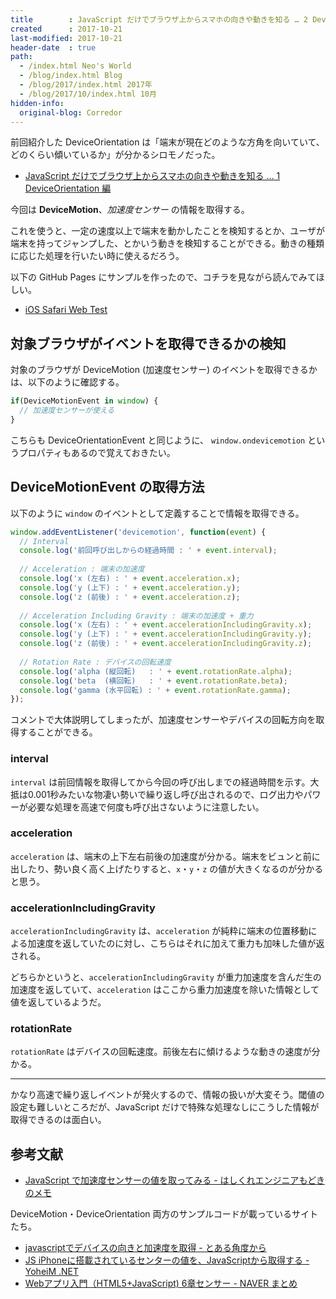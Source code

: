 ```yaml
---
title        : JavaScript だけでブラウザ上からスマホの向きや動きを知る … 2 DeviceMotion 編
created      : 2017-10-21
last-modified: 2017-10-21
header-date  : true
path:
  - /index.html Neo's World
  - /blog/index.html Blog
  - /blog/2017/index.html 2017年
  - /blog/2017/10/index.html 10月
hidden-info:
  original-blog: Corredor
---
```


前回紹介した DeviceOrientation は「端末が現在どのような方角を向いていて、どのくらい傾いているか」が分かるシロモノだった。

- [JavaScript だけでブラウザ上からスマホの向きや動きを知る … 1 DeviceOrientation 編](/blog/2017/10/20-01.html)

今回は **DeviceMotion**、*加速度センサー* の情報を取得する。

これを使うと、一定の速度以上で端末を動かしたことを検知するとか、ユーザが端末を持ってジャンプした、とかいう動きを検知することができる。動きの種類に応じた処理を行いたい時に使えるだろう。

以下の GitHub Pages にサンプルを作ったので、コチラを見ながら読んでみてほしい。

- [iOS Safari Web Test](https://neos21.github.io/poc-ios-safari-web/js-api-access-1.html)

## 対象ブラウザがイベントを取得できるかの検知

対象のブラウザが DeviceMotion (加速度センサー) のイベントを取得できるかは、以下のように確認する。

```javascript
if(DeviceMotionEvent in window) {
  // 加速度センサーが使える
}
```

こちらも DeviceOrientationEvent と同じように、 `window.ondevicemotion` というプロパティもあるので覚えておきたい。

## DeviceMotionEvent の取得方法

以下のように `window` のイベントとして定義することで情報を取得できる。

```javascript
window.addEventListener('devicemotion', function(event) {
  // Interval
  console.log('前回呼び出しからの経過時間 : ' + event.interval);
  
  // Acceleration : 端末の加速度
  console.log('x (左右) : ' + event.acceleration.x);
  console.log('y (上下) : ' + event.acceleration.y);
  console.log('z (前後) : ' + event.acceleration.z);
  
  // Acceleration Including Gravity : 端末の加速度 + 重力
  console.log('x (左右) : ' + event.accelerationIncludingGravity.x);
  console.log('y (上下) : ' + event.accelerationIncludingGravity.y);
  console.log('z (前後) : ' + event.accelerationIncludingGravity.z);
  
  // Rotation Rate : デバイスの回転速度
  console.log('alpha (縦回転)   : ' + event.rotationRate.alpha);
  console.log('beta  (横回転)   : ' + event.rotationRate.beta);
  console.log('gamma (水平回転) : ' + event.rotationRate.gamma);
});
```

コメントで大体説明してしまったが、加速度センサーやデバイスの回転方向を取得することができる。

### interval

`interval` は前回情報を取得してから今回の呼び出しまでの経過時間を示す。大抵は0.001秒みたいな物凄い勢いで繰り返し呼び出されるので、ログ出力やパワーが必要な処理を高速で何度も呼び出さないように注意したい。

### acceleration

`acceleration` は、端末の上下左右前後の加速度が分かる。端末をビュンと前に出したり、勢い良く高く上げたりすると、`x`・`y`・`z` の値が大きくなるのが分かると思う。

### accelerationIncludingGravity

`accelerationIncludingGravity` は、`acceleration` が純粋に端末の位置移動による加速度を返していたのに対し、こちらはそれに加えて重力も加味した値が返される。

どちらかというと、`accelerationIncludingGravity` が重力加速度を含んだ生の加速度を返していて、`acceleration` はここから重力加速度を除いた情報として値を返しているようだ。

### rotationRate

`rotationRate` はデバイスの回転速度。前後左右に傾けるような動きの速度が分かる。

-----

かなり高速で繰り返しイベントが発火するので、情報の扱いが大変そう。閾値の設定も難しいところだが、JavaScript だけで特殊な処理なしにこうした情報が取得できるのは面白い。

## 参考文献

- [JavaScript で加速度センサーの値を取ってみる - はしくれエンジニアもどきのメモ](http://cartman0.hatenablog.com/entry/2015/06/26/175002)

DeviceMotion・DeviceOrientation 両方のサンプルコードが載っているサイトたち。

- [javascriptでデバイスの向きと加速度を取得 - とある角度から](http://1010real.hateblo.jp/entry/2014/04/21/213118)
- [JS iPhoneに搭載されているセンターの値を、JavaScriptから取得する - YoheiM .NET](http://www.yoheim.net/blog.php?q=20130201)
- [Webアプリ入門（HTML5+JavaScript) 6章センサー - NAVER まとめ](https://matome.naver.jp/odai/2140737862157033401)
